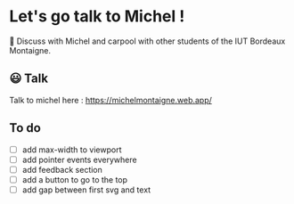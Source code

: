 # Let's go talk to Michel ! 

🚗 Discuss with Michel and carpool with other students of the IUT Bordeaux Montaigne. 

## 😃 Talk 

Talk to michel here : https://michelmontaigne.web.app/

## To do

- [ ] add max-width to viewport
- [ ] add pointer events everywhere
- [ ] add feedback section
- [ ] add a button to go to the top
- [ ] add gap between first svg and text
<!--- [ ] delete outdated adverts https://github.com/firebase/functions-samples/blob/main/delete-old-child-nodes/functions/index.js
- [ ] view my adverts in profile page
- [ ] change OpenAI with Firebase ML
